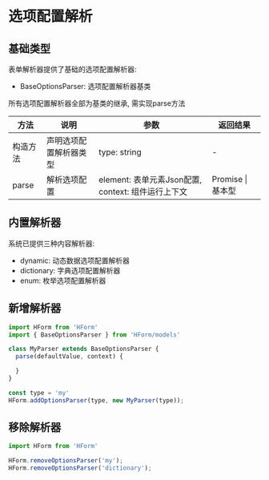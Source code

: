 # 选项配置解析

## 基础类型

表单解析器提供了基础的选项配置解析器:

- BaseOptionsParser: 选项配置解析器基类

所有选项配置解析器全部为基类的继承, 需实现parse方法

<table>
  <thead>
    <tr>
      <th>方法</th>
      <th>说明</th>
      <th>参数</th>
      <th>返回结果</th>
    </tr>
  </thead>
  <tbody>
    <tr>
      <td>构造方法</td>
      <td>声明选项配置解析器类型</td>
      <td>type: string</td>
      <td>-</td>
    </tr>
    <tr>
      <td>parse</td>
      <td>解析选项配置</td>
      <td>element: 表单元素Json配置, context: 组件运行上下文</td>
      <td>Promise | 基本型</td>
    </tr>
  </tbody>
</table>

## 内置解析器

系统已提供三种内容解析器:

- dynamic: 动态数据选项配置解析器
- dictionary: 字典选项配置解析器
- enum: 枚举选项配置解析器

## 新增解析器

```js
import HForm from 'HForm'
import { BaseOptionsParser } from 'HForm/models'

class MyParser extends BaseOptionsParser {
  parse(defaultValue, context) {

  }
}

const type = 'my'
HForm.addOptionsParser(type, new MyParser(type));
```

## 移除解析器

```js
import HForm from 'HForm'

HForm.removeOptionsParser('my');
HForm.removeOptionsParser('dictionary');
```